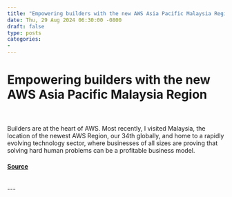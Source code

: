 ```yaml
---
title: "Empowering builders with the new AWS Asia Pacific Malaysia Region"
date: Thu, 29 Aug 2024 06:30:00 -0800
draft: false
type: posts
categories: 
- 
---
```

# Empowering builders with the new AWS Asia Pacific Malaysia Region

<br/>

<br/>
Builders are at the heart of AWS. Most recently, I visited Malaysia, the location of the newest AWS Region, our 34th globally, and home to a rapidly evolving technology sector, where businesses of all sizes are proving that solving hard human problems can be a profitable business model.

#### [Source](https://www.allthingsdistributed.com/2024/08/empowering-builders-with-new-aws-asia-pacific-malaysia-region.html?utm_campaign=inbound&utm_source=rss)

<br/>
---

